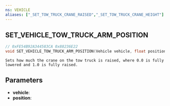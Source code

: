 ```yaml
---
ns: VEHICLE
aliases: ["_SET_TOW_TRUCK_CRANE_RAISED","_SET_TOW_TRUCK_CRANE_HEIGHT"]
---
```

## SET_VEHICLE_TOW_TRUCK_ARM_POSITION

```c
// 0xFE54B92A344583CA 0x88236E22
void SET_VEHICLE_TOW_TRUCK_ARM_POSITION(Vehicle vehicle, float position);
```

```
Sets how much the crane on the tow truck is raised, where 0.0 is fully lowered and 1.0 is fully raised.  
```

## Parameters
* **vehicle**: 
* **position**: 

